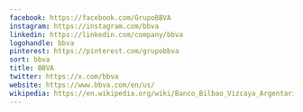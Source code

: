 ```yaml
---
facebook: https://facebook.com/GrupoBBVA
instagram: https://instagram.com/bbva
linkedin: https://linkedin.com/company/bbva
logohandle: bbva
pinterest: https://pinterest.com/grupobbva
sort: bbva
title: BBVA
twitter: https://x.com/bbva
website: https://www.bbva.com/en/us/
wikipedia: https://en.wikipedia.org/wiki/Banco_Bilbao_Vizcaya_Argentaria
---
```


